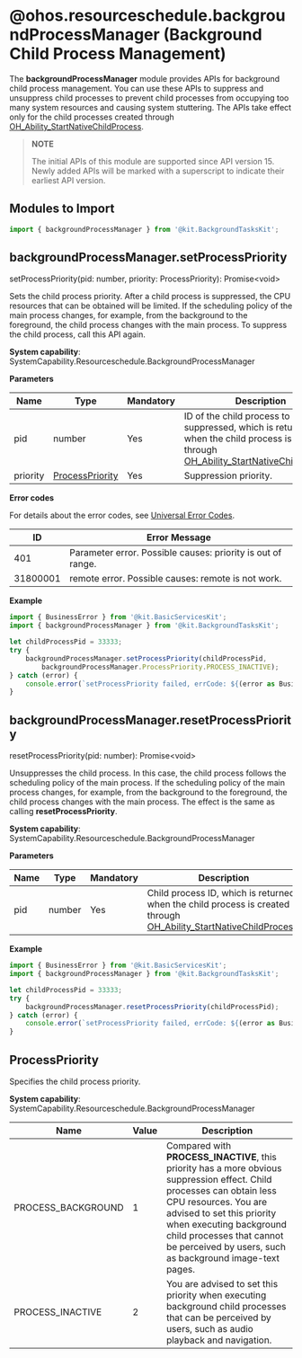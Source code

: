 # @ohos.resourceschedule.backgroundProcessManager (Background Child Process Management)

The **backgroundProcessManager** module provides APIs for background child process management. You can use these APIs to suppress and unsuppress child processes to prevent child processes from occupying too many system resources and causing system stuttering. The APIs take effect only for the child processes created through [OH_Ability_StartNativeChildProcess](../apis-ability-kit/c-apis-ability-childprocess.md#oh_ability_startnativechildprocess).

>  **NOTE**
>
> The initial APIs of this module are supported since API version 15. Newly added APIs will be marked with a superscript to indicate their earliest API version.

## Modules to Import

```ts
import { backgroundProcessManager } from '@kit.BackgroundTasksKit';
```

## backgroundProcessManager.setProcessPriority

setProcessPriority(pid: number, priority: ProcessPriority): Promise&lt;void&gt;

Sets the child process priority. After a child process is suppressed, the CPU resources that can be obtained will be limited. If the scheduling policy of the main process changes, for example, from the background to the foreground, the child process changes with the main process. To suppress the child process, call this API again.

**System capability**: SystemCapability.Resourceschedule.BackgroundProcessManager

**Parameters**

| Name     | Type                                 | Mandatory  | Description                                                                                                                           |
|----------|-------------------------------------| ---- |-------------------------------------------------------------------------------------------------------------------------------|
| pid      | number                              | Yes   | ID of the child process to be suppressed, which is returned when the child process is created through [OH_Ability_StartNativeChildProcess](../apis-ability-kit/c-apis-ability-childprocess.md#oh_ability_startnativechildprocess).|
| priority | [ProcessPriority](#processpriority) | Yes   | Suppression priority.                                                                                                                        |



**Error codes**

For details about the error codes, see [Universal Error Codes](../errorcode-universal.md).

| ID   | Error Message            |
|----------|------------------|
| 401      | Parameter error. Possible causes: priority is out of range. |
| 31800001 | remote error. Possible causes: remote is not work.    |

**Example**

```ts
import { BusinessError } from '@kit.BasicServicesKit';
import { backgroundProcessManager } from '@kit.BackgroundTasksKit';

let childProcessPid = 33333;
try {
    backgroundProcessManager.setProcessPriority(childProcessPid,
        backgroundProcessManager.ProcessPriority.PROCESS_INACTIVE);
} catch (error) {
    console.error(`setProcessPriority failed, errCode: ${(error as BusinessError).code}, message: ${(error as BusinessError).message}`);
}
```

## backgroundProcessManager.resetProcessPriority

resetProcessPriority(pid: number): Promise&lt;void&gt;

Unsuppresses the child process. In this case, the child process follows the scheduling policy of the main process. If the scheduling policy of the main process changes, for example, from the background to the foreground, the child process changes with the main process. The effect is the same as calling **resetProcessPriority**.

**System capability**: SystemCapability.Resourceschedule.BackgroundProcessManager

**Parameters**

| Name     | Type                | Mandatory  | Description                                                                                                                       |
|----------|--------------------| ---- |---------------------------------------------------------------------------------------------------------------------------|
| pid      | number             | Yes   | Child process ID, which is returned when the child process is created through [OH_Ability_StartNativeChildProcess](../apis-ability-kit/c-apis-ability-childprocess.md#oh_ability_startnativechildprocess).|


**Example**

```ts
import { BusinessError } from '@kit.BasicServicesKit';
import { backgroundProcessManager } from '@kit.BackgroundTasksKit';

let childProcessPid = 33333;
try {
    backgroundProcessManager.resetProcessPriority(childProcessPid); 
} catch (error) {
    console.error(`setProcessPriority failed, errCode: ${(error as BusinessError).code}, message: ${(error as BusinessError).message}`);
}
```

## ProcessPriority

Specifies the child process priority.

**System capability**: SystemCapability.Resourceschedule.BackgroundProcessManager

| Name                  |  Value     | Description                                                                            |
|----------------------| -------- |--------------------------------------------------------------------------------|
| PROCESS_BACKGROUND   | 1        | Compared with **PROCESS_INACTIVE**, this priority has a more obvious suppression effect. Child processes can obtain less CPU resources. You are advised to set this priority when executing background child processes that cannot be perceived by users, such as background image-text pages. |
| PROCESS_INACTIVE     | 2        | You are advised to set this priority when executing background child processes that can be perceived by users, such as audio playback and navigation.                                            |
